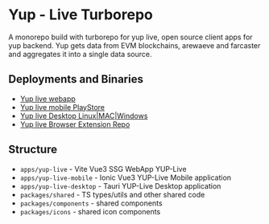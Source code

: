 # Yup - Live Turborepo

A monorepo build with turborepo for yup live, open source client apps for yup backend.
Yup gets data from EVM blockchains, arewaeve and farcaster and aggregates it into a single data source.

## Deployments and Binaries

- [Yup live webapp](https://yup.live/)
- [Yup live mobile PlayStore](https://play.google.com/store/apps/details?id=live.yup)
- [Yup live Desktop Linux|MAC|Windows](https://github.com/andrei0x309/yup-live/releases/tag/main-desktop)
- [Yup live Browser Extension Repo](https://github.com/andrei0x309/yup-live-chrome-extension)

## Structure

- `apps/yup-live` -  Vite Vue3 SSG WebApp YUP-Live
- `apps/yup-live-mobile` - Ionic Vue3 YUP-Live Mobile application
- `apps/yup-live-desktop` - Tauri YUP-Live Desktop application
- `packages/shared` - TS types/utils and other shared code
- `packages/components` - shared components
- `packages/icons` - shared icon components
